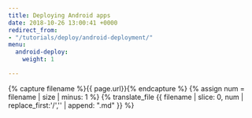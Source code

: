 ```yaml
---
title: Deploying Android apps
date: 2018-10-26 13:00:41 +0000
redirect_from:
- "/tutorials/deploy/android-deployment/"
menu:
  android-deploy:
    weight: 1

---
```

{% capture filename %}{{ page.url}}{% endcapture %}
{% assign num = filename | size | minus: 1 %}
{% translate_file {{ filename | slice: 0, num | replace_first:'/','' | append: ".md" }} %}